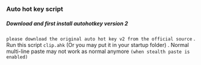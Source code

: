 ### Auto hot key script
##### Download and first install autohotkey version 2
```please download the original auto hot key v2 from the official source```
. Run this script `clip.ahk` (Or you may put it in your startup folder) .
Normal multi-line paste may not work as normal anymore `(when stealth paste is enabled)`
